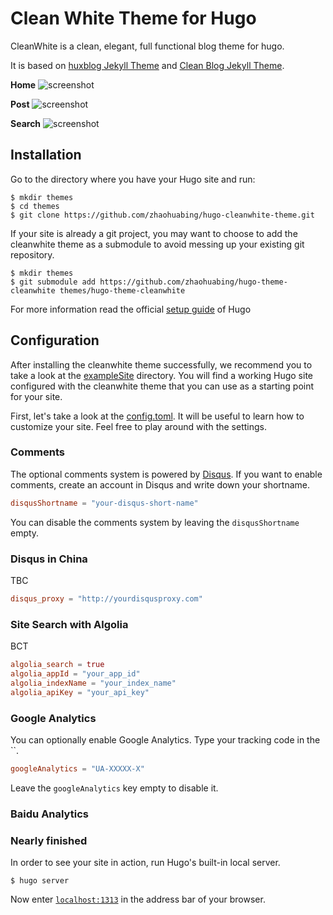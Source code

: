 # Clean White Theme for Hugo

CleanWhite is a clean, elegant, full functional blog theme for hugo.

It is based on [huxblog Jekyll Theme](https://github.com/Huxpro/huxpro.github.io)
and [Clean Blog Jekyll Theme](https://github.com/BlackrockDigital/startbootstrap-clean-blog-jekyll).

**Home**
![screenshot](https://raw.githubusercontent.com/zhaohuabing/hugo-theme-cleanwhite/master/images/fullscreenshot.png)

**Post**
![screenshot](https://raw.githubusercontent.com/zhaohuabing/hugo-theme-cleanwhite/master/images/post.png)

**Search**
![screenshot](https://raw.githubusercontent.com/zhaohuabing/hugo-theme-cleanwhite/master/images/search.png)

## Installation

Go to the directory where you have your Hugo site and run:

```
$ mkdir themes
$ cd themes
$ git clone https://github.com/zhaohuabing/hugo-cleanwhite-theme.git
```

If your site is already a git project, you may want to choose to add the cleanwhite theme as a submodule to avoid messing up your existing git repository.

```
$ mkdir themes
$ git submodule add https://github.com/zhaohuabing/hugo-theme-cleanwhite themes/hugo-theme-cleanwhite
```
For more information read the official [setup guide](https://gohugo.io/overview/installing/) of Hugo 

## Configuration
After installing the cleanwhite theme successfully, we recommend you to take a look at the [exampleSite](https://github.com/zhaohuabing/hugo-cleanwhite-theme/tree/master/exampleSite) directory. You will find a working Hugo site configured with the cleanwhite theme that you can use as a starting point for your site.

First, let's take a look at the [config.toml](https://github.com/zhaohuabing/hugo-cleanwhite-theme/tree/master/exampleSite/config.toml). It will be useful to learn how to customize your site. Feel free to play around with the settings.

### Comments
The optional comments system is powered by [Disqus](https://disqus.com). If you want to enable comments, create an account in Disqus and write down your shortname.

```toml
disqusShortname = "your-disqus-short-name"
```
You can disable the comments system by leaving the `disqusShortname` empty.

### Disqus in China
TBC

```toml
disqus_proxy = "http://yourdisqusproxy.com"
```
### Site Search with Algolia
BCT
```toml
algolia_search = true
algolia_appId = "your_app_id"
algolia_indexName = "your_index_name"
algolia_apiKey = "your_api_key"
```

### Google Analytics

You can optionally enable Google Analytics. Type your tracking code in the ``.

```toml
googleAnalytics = "UA-XXXXX-X"
```
Leave the `googleAnalytics` key empty to disable it.

### Baidu Analytics


### Nearly finished

In order to see your site in action, run Hugo's built-in local server.

```
$ hugo server
```

Now enter [`localhost:1313`](http://localhost:1313) in the address bar of your browser.

